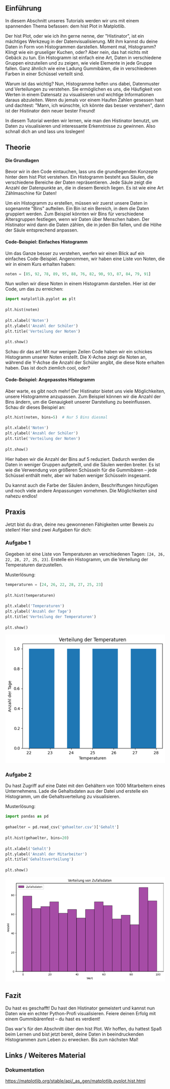 ## Einführung

In diesem Abschnitt unseres Tutorials werden wir uns mit einem spannenden Thema befassen: dem hist Plot in Matplotlib. 

Der hist Plot, oder wie ich ihn gerne nenne, der "Histinator", ist ein mächtiges Werkzeug in der Datenvisualisierung. Mit ihm kannst du deine Daten in Form von Histogrammen darstellen. Moment mal, Histogramm? Klingt wie ein gruseliger Kuchen, oder? Aber nein, das hat nichts mit Gebäck zu tun. Ein Histogramm ist einfach eine Art, Daten in verschiedene Gruppen einzuteilen und zu zeigen, wie viele Elemente in jede Gruppe fallen. Ganz ähnlich wie eine Ladung Gummibären, die in verschiedenen Farben in einer Schüssel verteilt sind.

Warum ist das wichtig? Nun, Histogramme helfen uns dabei, Datenmuster und Verteilungen zu verstehen. Sie ermöglichen es uns, die Häufigkeit von Werten in einem Datensatz zu visualisieren und wichtige Informationen daraus abzuleiten. Wenn du jemals vor einem Haufen Zahlen gesessen hast und dachtest: "Mann, ich wünschte, ich könnte das besser verstehen", dann ist der Histinator dein neuer bester Freund!

In diesem Tutorial werden wir lernen, wie man den Histinator benutzt, um Daten zu visualisieren und interessante Erkenntnisse zu gewinnen. Also schnall dich an und lass uns loslegen!

## Theorie

#### Die Grundlagen

Bevor wir in den Code eintauchen, lass uns die grundlegenden Konzepte hinter dem hist Plot verstehen. Ein Histogramm besteht aus Säulen, die verschiedene Bereiche der Daten repräsentieren. Jede Säule zeigt die Anzahl der Datenpunkte an, die in diesem Bereich liegen. Es ist wie eine Art Zählmaschine für Daten!

Um ein Histogramm zu erstellen, müssen wir zuerst unsere Daten in sogenannte "Bins" aufteilen. Ein Bin ist ein Bereich, in dem die Daten gruppiert werden. Zum Beispiel könnten wir Bins für verschiedene Altersgruppen festlegen, wenn wir Daten über Menschen haben. Der Histinator wird dann die Daten zählen, die in jeden Bin fallen, und die Höhe der Säule entsprechend anpassen.

#### Code-Beispiel: Einfaches Histogramm

Um das Ganze besser zu verstehen, werfen wir einen Blick auf ein einfaches Code-Beispiel. Angenommen, wir haben eine Liste von Noten, die wir in einem Kurs erhalten haben:

```python
noten = [85, 92, 78, 89, 95, 88, 76, 82, 90, 93, 87, 84, 79, 91]
```

Nun wollen wir diese Noten in einem Histogramm darstellen. Hier ist der Code, um das zu erreichen:

```python
import matplotlib.pyplot as plt

plt.hist(noten)

plt.xlabel('Noten')
plt.ylabel('Anzahl der Schüler')
plt.title('Verteilung der Noten')

plt.show()
```

Schau dir das an! Mit nur wenigen Zeilen Code haben wir ein schickes Histogramm unserer Noten erstellt. Die X-Achse zeigt die Noten an, während die Y-Achse die Anzahl der Schüler angibt, die diese Note erhalten haben. Das ist doch ziemlich cool, oder?

#### Code-Beispiel: Angepasstes Histogramm

Aber warte, es gibt noch mehr! Der Histinator bietet uns viele Möglichkeiten, unsere Histogramme anzupassen. Zum Beispiel können wir die Anzahl der Bins ändern, um die Genauigkeit unserer Darstellung zu beeinflussen. Schau dir dieses Beispiel an:

```python
plt.hist(noten, bins=5)  # Nur 5 Bins diesmal

plt.xlabel('Noten')
plt.ylabel('Anzahl der Schüler')
plt.title('Verteilung der Noten')

plt.show()
```

Hier haben wir die Anzahl der Bins auf 5 reduziert. Dadurch werden die Daten in weniger Gruppen aufgeteilt, und die Säulen werden breiter. Es ist wie die Verwendung von größeren Schüsseln für die Gummibären – jede Schüssel enthält mehr, aber wir haben weniger Schüsseln insgesamt.

Du kannst auch die Farbe der Säulen ändern, Beschriftungen hinzufügen und noch viele andere Anpassungen vornehmen. Die Möglichkeiten sind nahezu endlos!

## Praxis

Jetzt bist du dran, deine neu gewonnenen Fähigkeiten unter Beweis zu stellen! Hier sind zwei Aufgaben für dich:

### Aufgabe 1
Gegeben ist eine Liste von Temperaturen an verschiedenen Tagen: `[24, 26, 22, 28, 27, 25, 23]`. Erstelle ein Histogramm, um die Verteilung der Temperaturen darzustellen.

Musterlösung:

```python
temperaturen = [24, 26, 22, 28, 27, 25, 23]

plt.hist(temperaturen)

plt.xlabel('Temperaturen')
plt.ylabel('Anzahl der Tage')
plt.title('Verteilung der Temperaturen')

plt.show()
```
![](https://github.com/janehlenb/Projektarbeit-ChatGPT-Python/blob/main/Images/Darstellung/Plottypen/Statistiken/hist/ms_aufgabe1.png)

### Aufgabe 2
Du hast Zugriff auf eine Datei mit den Gehältern von 1000 Mitarbeitern eines Unternehmens. Lade die Gehaltsdaten aus der Datei und erstelle ein Histogramm, um die Gehaltsverteilung zu visualisieren.

Musterlösung:

```python
import pandas as pd

gehaelter = pd.read_csv('gehaelter.csv')['Gehalt']

plt.hist(gehaelter, bins=20)

plt.xlabel('Gehalt')
plt.ylabel('Anzahl der Mitarbeiter')
plt.title('Gehaltsverteilung')

plt.show()
```
![](https://github.com/janehlenb/Projektarbeit-ChatGPT-Python/blob/main/Images/Darstellung/Plottypen/Statistiken/hist/ms_aufgabe2.png)

## Fazit
Du hast es geschafft! Du hast den Histinator gemeistert und kannst nun Daten wie ein echter Python-Profi visualisieren. Feiere deinen Erfolg mit einem Gummibärenfest – du hast es verdient!

Das war's für den Abschnitt über den hist Plot. Wir hoffen, du hattest Spaß beim Lernen und bist jetzt bereit, deine Daten in beeindruckenden Histogrammen zum Leben zu erwecken. Bis zum nächsten Mal!

## Links / Weiteres Material
### Dokumentation
https://matplotlib.org/stable/api/_as_gen/matplotlib.pyplot.hist.html
